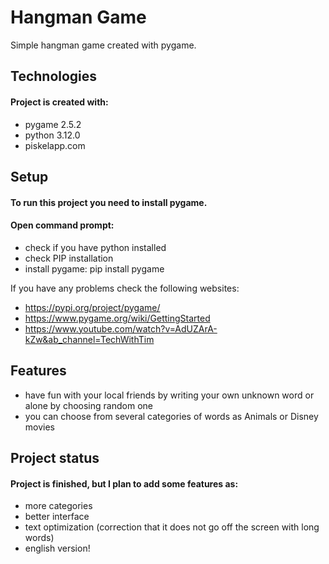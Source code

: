 # Hangman Game
Simple hangman game created with pygame. 


## Technologies
#### Project is created with:
* pygame 2.5.2
* python 3.12.0
* piskelapp.com

## Setup
#### To run this project you need to install pygame.
#### Open command prompt:
* check if you have python installed
* check PIP installation
* install pygame: pip install pygame

If you have any problems check the following websites:
* https://pypi.org/project/pygame/
* https://www.pygame.org/wiki/GettingStarted
* https://www.youtube.com/watch?v=AdUZArA-kZw&ab_channel=TechWithTim



## Features
* have fun with your local friends by writing your own unknown word or alone by choosing random one
* you can choose from several categories of words as Animals or Disney movies


## Project status
#### Project is finished, but I plan to add some features as:
* more categories
* better interface
* text optimization (correction that it does not go off the screen with long words)
* english version!

